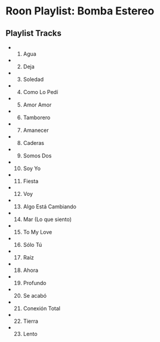 # Roon Playlist: Bomba Estereo

## Playlist Tracks


- 1. Agua
- 2. Deja
- 3. Soledad
- 4. Como Lo Pedí
- 5. Amor Amor
- 6. Tamborero
- 7. Amanecer
- 8. Caderas
- 9. Somos Dos
- 10. Soy Yo
- 11. Fiesta
- 12. Voy
- 13. Algo Está Cambiando
- 14. Mar (Lo que siento)
- 15. To My Love
- 16. Sólo Tú
- 17. Raíz
- 18. Ahora
- 19. Profundo
- 20. Se acabó
- 21. Conexión Total
- 22. Tierra
- 23. Lento

